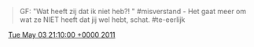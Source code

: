 > GF: "Wat heeft zij dat ik niet heb?\! " \#misverstand \- Het gaat meer om wat ze NIET heeft dat jij wel hebt, schat\. \#te\-eerlijk

<img src="../../media/tweet.ico" width="12" /> [Tue May 03 21:10:00 +0000 2011](https://twitter.com/DromerDenker/status/65523523401154560)